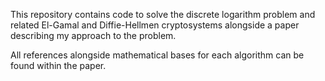 This repository contains code to solve the discrete logarithm problem and related El-Gamal and Diffie-Hellmen cryptosystems alongside a paper describing
my approach to the problem. 

All references alongside mathematical bases for each algorithm can be found within the paper.
